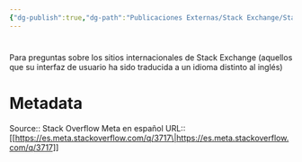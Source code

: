 ```yaml
---
{"dg-publish":true,"dg-path":"Publicaciones Externas/Stack Exchange/Stack Overflow en español/Stack Overflow en español Meta/es.meta.stackoverflow.com-3717.md","permalink":"/publicaciones-externas/stack-exchange/stack-overflow-en-espanol/stack-overflow-en-espanol-meta/es-meta-stackoverflow-com-3717/","hide":true,"noteIcon":"default","created":"2024-04-03T12:49:10.374-06:00","updated":"2024-04-05T16:44:03.810-06:00"}
---
```


# 

Para preguntas sobre los sitios internacionales de Stack Exchange (aquellos que su interfaz de usuario ha sido traducida a un idioma distinto al inglés)

# Metadata
Source:: Stack Overflow Meta en español
URL:: [[https://es.meta.stackoverflow.com/q/3717\|https://es.meta.stackoverflow.com/q/3717]]

